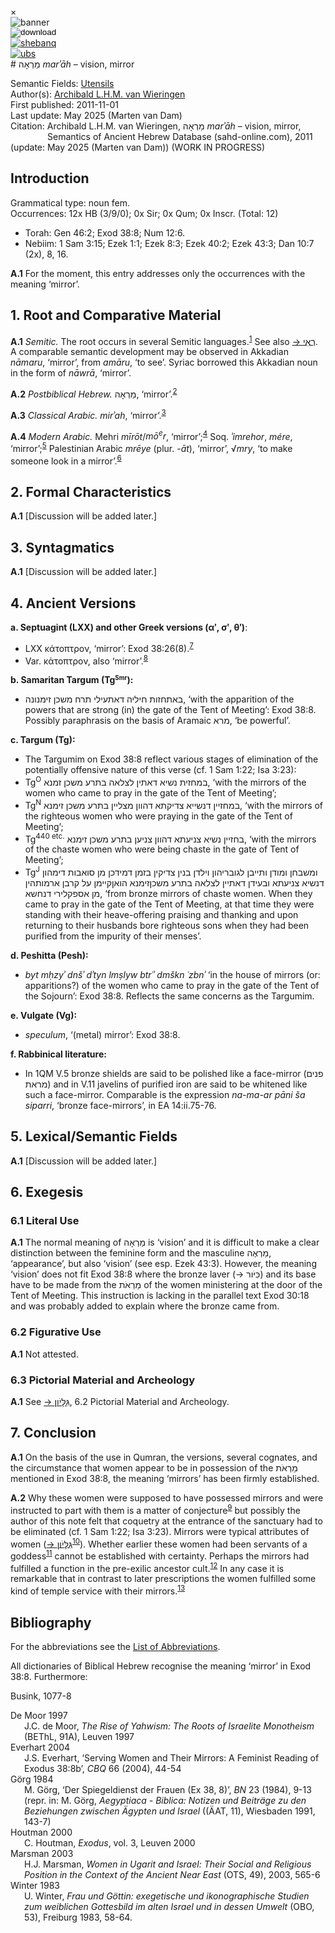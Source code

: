 <div id="modal" class="modal">
  <div class="modal-content">
    <span class="close">&times;</span>
    <div class="modal-body" id="modal-body"></div>
  </div>
</div><html><body><img id="banner" src="../../images/banners/banner.png" alt="banner" /></body></html>

<div><input id="download" title="Download/print the document" type="image" onclick="print_document()" src="../../images/icons/download3.png" alt="download" /></div><div><a id="shebanq" title="Word in SHEBANQ" href="https://shebanq.ancient-data.org/hebrew/word?id=1MRAHin" target="_blank"><img src="../../images/icons/shebanq.png" alt="shebanq"></a></div><div><a id="ubs" title="Word in Semantic Dictionary of Biblical Hebrew" href="https://semanticdictionary.org/semdic.php?databaseType=SDBH&language=en&lemma=מַרְאֶה&startPage=1" target="_blank"><img src="../../images/icons/ubs.png" alt="ubs"></a></div># מַרְאָה <i>marʾāh</i> – vision, mirror

Semantic Fields:
[Utensils](../semantic_fields/utensils.md)&nbsp;&nbsp;&nbsp;<br>Author(s):
[Archibald L.H.M. van Wieringen](../contributors/archibald_l.h.m._van_wieringen.md)<br>
First published: 2011-11-01<br>Last update: May 2025 (Marten van Dam) <br>Citation: Archibald L.H.M. van Wieringen, מַרְאָה <i>marʾāh</i> – vision, mirror, <br>                    &nbsp;&nbsp;&nbsp;&nbsp;&nbsp;&nbsp;&nbsp;&nbsp;&nbsp;&nbsp;&nbsp;&nbsp;&nbsp;&nbsp;                    Semantics of Ancient Hebrew Database (sahd-online.com), 2011 (update: May 2025 (Marten van Dam))
(WORK IN PROGRESS)


## <span id="I">Introduction</span>


Grammatical type: noun fem. <br>
Occurrences:   12x HB (3/9/0); 0x Sir; 0x Qum; 0x Inscr.  (Total: 12) 
<!--IK WEET NIET HOE JE ACHTER DE OCCURENCES IN QUM EN INSCR. KOMT???!!!-->

* Torah: Gen 46:2; Exod 38:8; Num 12:6.
* Nebiim: 1 Sam 3:15; Ezek 1:1; Ezek 8:3; Ezek 40:2; Ezek 43:3; Dan 10:7 (2x), 8, 16.
 
<b>A.1</b> For the moment, this entry addresses only the occurrences with the meaning ‘mirror’.

## 1. <a id="RCM"></a>Root and Comparative Material

<b>A.1</b> 
<i>Semitic.</i>
The root occurs in several Semitic languages.<sup id="fnref:1"><a href="#footnote" data-toggle="modal" onclick="show_modal('fn:1')">1</a></sup> See also <a href=http://www.otw-site.eu/wp-content/uploads/2022/06/rei-KLY-SAHD.pdf target="_blank">→ <span dir="rtl">רְאִי</span></a>. A comparable semantic development may be observed in Akkadian <i>nāmaru</i>, ‘mirror’, from <i>amāru</i>, ‘to see’. Syriac borrowed this Akkadian noun in the form of <i>nāwrā</i>, ‘mirror’.

<b>A.2</b> 
<i>Postbiblical Hebrew.</i>
<span dir="rtl">מַרְאָה</span>, ‘mirror’.<sup id="fnref:2"><a href="#footnote" data-toggle="modal" onclick="show_modal('fn:2')">2</a></sup>

<b>A.3</b> 
<i>Classical Arabic.</i>
<i>mirʾah</i>, ‘mirror’.<sup id="fnref:3"><a href="#footnote" data-toggle="modal" onclick="show_modal('fn:3')">3</a></sup>

<b>A.4</b> 
<i>Modern Arabic.</i>
Mehri <i>mīrōt</i>/<i>mō<sup>e</sup>r</i>, ‘mirror’;<sup id="fnref:4"><a href="#footnote" data-toggle="modal" onclick="show_modal('fn:4')">4</a></sup> Soq. <i>ʾimrehor</i>, <i>mére</i>, ‘mirror’;<sup id="fnref:5"><a href="#footnote" data-toggle="modal" onclick="show_modal('fn:5')">5</a></sup> Palestinian Arabic <i>mrēye</i> (plur. -<i>āt</i>), ‘mirror’, √<i>mry</i>, ‘to make someone look in a mirror’.<sup id="fnref:6"><a href="#footnote" data-toggle="modal" onclick="show_modal('fn:6')">6</a></sup>

## 2. Formal Characteristics

<b>A.1</b>
[Discussion will be added later.]



## 3. Syntagmatics

<b>A.1</b> 
[Discussion will be added later.]


## <a id="AV"></a>4. Ancient Versions

<b>a. Septuagint (LXX) and other Greek versions (αʹ, σʹ, θʹ)</b>:  

* LXX κάτοπτρον, ‘mirror’: Exod 38:26(8).<sup id="fnref:7"><a href="#footnote" data-toggle="modal" onclick="show_modal('fn:7')">7</a></sup> 
* Var. κάτοπτρον, also ‘mirror’.<sup id="fnref:8"><a href="#footnote" data-toggle="modal" onclick="show_modal('fn:8')">8</a></sup>

<b>b. Samaritan Targum	(Tg<small><sup>Smr</sup></small>):</b>  

* <span dir="rtl">זימנונה</span> <span dir="rtl">משכן</span> <span dir="rtl">תרח</span> <span dir="rtl">דאתעילי</span> <span dir="rtl">חיליה</span> <span dir="rtl">באתחזות</span>, ‘with the apparition of the powers that are strong (in) the gate of the Tent of  Meeting’: Exod 38:8. Possibly paraphrasis on the basis of Aramaic <span dir="rtl">מרא</span>, ‘be powerful’. 

<b>c. Targum (Tg):</b>  

* The Targumim on Exod 38:8 reflect various stages of elimination of the potentially offensive nature of this verse (cf. 1 Sam 1:22; Isa 3:23): 
* Tg<sup>O</sup>  <span dir="rtl">זמנא</span> <span dir="rtl">משכן</span> <span dir="rtl">בתרע</span> <span dir="rtl">לצלאה</span> <span dir="rtl">דאתין</span> <span dir="rtl">נשיא</span> <span dir="rtl">במחזית</span>, ‘with the mirrors of the women who came to pray in the gate of the Tent of Meeting’; 
* Tg<sup>N</sup> <span dir="rtl">זימנא</span> <span dir="rtl">משכן</span> <span dir="rtl">בתרע</span> <span dir="rtl">מצליין</span> <span dir="rtl">דהוון</span> <span dir="rtl">צדיקתא</span> <span dir="rtl">דנשייא</span> <span dir="rtl">במחזיין</span>, ‘with the mirrors of the righteous women who were praying in the gate of the Tent of Meeting’; 
* Tg<sup>440 etc.</sup> <span dir="rtl">זימנא</span> <span dir="rtl">משכן</span> <span dir="rtl">בתרע</span> <span dir="rtl">צניען</span> <span dir="rtl">דהוון</span> <span dir="rtl">צניעתא</span> <span dir="rtl">נשיא</span> <span dir="rtl">בחזיין</span>, ‘with the mirrors of the chaste women who were being chaste in the gate of Tent of Meeting’; 
* Tg<sup>J</sup> <span dir="rtl">דימהון</span> <span dir="rtl">סואבות</span> <span dir="rtl">מן</span> <span dir="rtl">דמידכן</span> <span dir="rtl">בזמן</span> <span dir="rtl">צדיקין</span> <span dir="rtl">בנין</span> <span dir="rtl">וילדן</span> <span dir="rtl">לגובריהון</span> <span dir="rtl">ותייבן</span> <span dir="rtl">ומודן</span> <span dir="rtl">ומשבחן</span> <span dir="rtl">ארמותהין</span> <span dir="rtl">קרבן</span> <span dir="rtl">על</span> <span dir="rtl">הואןקיימן</span> <span dir="rtl">משכןזימנא</span> <span dir="rtl">בתרע</span> <span dir="rtl">לצלאה</span> <span dir="rtl">דאתיין</span> <span dir="rtl">ובעידן</span> <span dir="rtl">צניעתא</span> <span dir="rtl">דנשיא</span> <span dir="rtl">דנחשא</span> <span dir="rtl">אספקלירי</span> <span dir="rtl">מן</span>, ‘from bronze mirrors of chaste women. When they came to pray in the gate of the Tent of Meeting, at that time they were standing with their heave-offering praising and thanking and upon returning to their husbands bore righteous sons when they had been purified from the impurity of their menses’.

<b>d.  Peshitta (Pesh):</b>  

* <i>byt mḥzyʾ dnšʾ dʾtyn lmṣlyw btrʿʾ dmškn ʿzbnʾ</i> ‘in the house of mirrors (or: apparitions?) of the women who came to pray in the gate of the Tent of the Sojourn’: Exod 38:8. Reflects the same concerns as the Targumim. 

<b>e.  Vulgate (Vg):</b>  

* <i>speculum</i>, ‘(metal) mirror’: Exod 38:8.

<b>f.  Rabbinical literature:</b>  

* In 1QM V.5 bronze shields are said to be polished like a face-mirror (<span dir="rtl">פנים</span> <span dir="rtl">מראת</span>) and in V.11 javelins of purified iron are said to be whitened like such a face-mirror. Comparable is the expression <i>na-ma-ar pāni ša siparri</i>, ‘bronze face-mirrors’, in EA 14:ii.75-76.


## 5. Lexical/Semantic Fields


<b>A.1</b> 
[Discussion will be added later.]


## 6. Exegesis

### 6.1 Literal Use

<b>A.1</b>
The normal meaning of <span dir="rtl">מַרְאָה</span> is ‘vision’ and  it is difficult to make a clear distinction between the feminine form and the masculine <span dir="rtl">מַרְאֶה</span>, ‘appearance’, but also ‘vision’ (see esp. Ezek 43:3). However, the meaning ‘vision’ does not fit Exod 38:8 where the bronze laver (→ <span dir="rtl">כִּיֹּור</span>) and its base have to be made from the <span dir="rtl">מַרְאֹת</span> of the women ministering at the door of the Tent of Meeting. This instruction is lacking in the parallel text Exod 30:18 and was probably added to explain where the bronze came from.

### 6.2 Figurative Use

<b>A.1</b>
Not attested.

### 6.3 Pictorial Material and Archeology

<b>A.1</b> 
See <a href=https://sahd-online.com/words/gillayon/ target="_blank">→ <span dir="rtl">גִּלָּיֹון</span></a>, 6.2 Pictorial Material and Archeology.



## 7. Conclusion

<b>A.1</b>
On the basis of the use in Qumran, the versions, several cognates, and the circumstance that women appear to be in possession of the <span dir="rtl">מַרְאֹת</span> mentioned in Exod 38:8, the meaning ‘mirrors’ has been firmly established. 

<b>A.2</b>
Why these women were supposed to have possessed mirrors and were instructed to part with them is a matter of conjecture<sup id="fnref:9"><a href="#footnote" data-toggle="modal" onclick="show_modal('fn:9')">9</a></sup> but possibly the author of this note felt that coquetry at the entrance of the sanctuary had to be eliminated (cf. 1 Sam 1:22; Isa 3:23). Mirrors were typical attributes of women (<a href=https://sahd-online.com/words/gillayon/ target="_blank">→ <span dir="rtl">גִּלָּיֹון</span></a><sup id="fnref:10"><a href="#footnote" data-toggle="modal" onclick="show_modal('fn:10')">10</a></sup>). Whether earlier these women had been servants of a goddess<sup id="fnref:11"><a href="#footnote" data-toggle="modal" onclick="show_modal('fn:11')">11</a></sup> cannot be established with certainty. Perhaps the mirrors had fulfilled a function in the pre-exilic ancestor cult.<sup id="fnref:12"><a href="#footnote" data-toggle="modal" onclick="show_modal('fn:12')">12</a></sup> In any case it is remarkable that in contrast to later prescriptions the women fulfilled some kind of temple service with their mirrors.<sup id="fnref:13"><a href="#footnote" data-toggle="modal" onclick="show_modal('fn:13')">13</a></sup>


## Bibliography

For the abbreviations see the 
<a href="/store/abbreviations/">List of Abbreviations</a>.

All dictionaries of Biblical Hebrew recognise the meaning ‘mirror’ in Exod 38:8. Furthermore: 

Busink, 1077-8 

<div style="padding-left: 22px; text-indent: -22px;">
De Moor 1997 <br> 
J.C. de Moor, <i>The Rise of Yahwism: The Roots of Israelite Monotheism</i> (BEThL, 91A), Leuven 1997 </div>

<div style="padding-left: 22px; text-indent: -22px;">
Everhart 2004<br>
J.S. Everhart, ‘Serving Women and Their Mirrors: A Feminist Reading of Exodus 38:8b’, <i>CBQ</i> 66 (2004), 44-54 </div>

<div style="padding-left: 22px; text-indent: -22px;">
Görg 1984<br>
M. Görg, ‘Der Spiegeldienst der Frauen (Ex 38, 8)’, <i>BN</i> 23 (1984), 9-13 (repr. in: M. Görg, <i>Aegyptiaca - Biblica: Notizen und Beiträge zu den Beziehungen zwischen Ägypten und Israel</i> ((ÄAT, 11), Wiesbaden 1991, 143-7) </div>

<div style="padding-left: 22px; text-indent: -22px;">
Houtman 2000 <br>
C. Houtman, <i>Exodus</i>, vol. 3, Leuven 2000 </div>

<div style="padding-left: 22px; text-indent: -22px;">
Marsman 2003<br>
H.J. Marsman, <i>Women in Ugarit and Israel: Their Social and Religious Position in the Context of the Ancient Near East</i> (OTS, 49), 2003, 565-6 </div>

<div style="padding-left: 22px; text-indent: -22px;">
Winter 1983<br>
U. Winter, <i>Frau und Göttin: exegetische und ikonographische Studien zum weiblichen Gottesbild im alten Israel und in dessen Umwelt</i> (OBO, 53), Freiburg 1983, 58-64.</div>


[^1]: Leslau, <i>CDG</i>, 458-9; Klein, <i>CEDHL</i>, 600; Beeston, <i>SD</i>, 113; Biella,<br> <i>DOSA</i>, 474.
[^2]: Levy, <i>WTM</i>, Bd. 3, 235-6.
[^3]: Lane, <i>AEL</i>, 1002.
[^4]: Johnstone, <i>ML</i>, 268.
[^5]: Leslau, <i>LSoq</i>, 251.
[^6]: Barthélemy, 265, 785.
[^7]: <i>GELS-L</i>, 251; <i>LSJ</i>, 929.
[^8]: <i>GELS-L</i>, 251.
[^9]: Houtman 2000, 569-72.
[^10]: See also Everhart 2004.
[^11]: Winter 1983; Görg 1984.
[^12]: Cf. De Moor 1997, 350-2 and cf. SP<sup>T</sup> and Pesh.
[^13]: Busink, 1077-8; Marsman 2003, 565-6.



